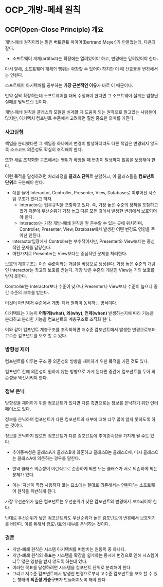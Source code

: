 # OCP_개방-폐쇄 원칙
## OCP(Open-Close Principle) 개요
개방-폐쇄 원칙이라는 말은 버트란트 마이어(Bertrand Meyer)가 만들었는데, 다음과 같다.

* 소프트웨어 개체(artifact)는 확장에는 열려있어야 하고, 변경에는 닫혀있어야 한다.

다시 말해, 소프트웨어 개체의 행위는 확장할 수 있어야 하지만 이 때 산출물을 변경해서는 안된다.

소프트웨어 아키텍처를 공부하는 **가장 근본적인 이유**가 바로 이 때문이다. 

만약 살짝 확장하는데 소프트웨어를 대폭 수정해야 한다면 그 소프트웨어 설계는 엄청난 실패를 맞닥뜨린 것이다. 

개방-폐쇄 원칙을 클래스와 모듈을 설계할 때 도움이 되는 원칙으로 알고있는 사람들이 많지만, 아키텍처 컴포넌트 수준에서 고려하면 훨씬 중요한 의미를 가진다.

### 사고실험
책임을 분리했다면 그 책임중 하나에서 변경이 발생하더라도 다른 책임은 변경되지 않도록 소스코드 의존성도 확실히 조직해야 한다.

또한 새로 조직화한 구조에서는 행위가 확장될 때 변경이 발생하지 않음을 보장해야 한다.

이런 목적을 달성하려면 처리과정을 **클래스 단위**로 분할하고, 이 클래스들을 **컴포넌트 단위**로 구분해야 한다.

* 예를 들어 Interactor, Controller, Presenter, View, Database로 이루어진 시스템 구조가 있다고 하자. 
  * Interactor는 업무규칙을 포함하고 있다. 즉, 가장 높은 수준의 정책을 포함하고 있기 때문에 우선순위가 가장 높고 다른 모든 것에서 발생한 변경에서 보호되어야 한다.
  * Interactor는 가장 개방-폐쇄 원칙을 잘 준수할 수 있는 곳에 위치하며, Controller, Presenter, View, Database에서 발생한 어떤 변경도 영향을 주어선 안된다. 
* Interactor입장에서 Controller는 부수적이지만, Presenter와 View보다는 중심적인 문제를 담당한다. 
* 마찬가지로 Presenter는 View보다는 중심적인 문제를 처리한다.

보호의 계층구조는 이런 **수준**이라는 개념을 바탕으로 생성된다. 
가장 높은 수준의 개념인 Interactor는 최고의 보호를 받는다. 가장 낮은 수준의 개념인 View는 거의 보호를 받지 못한다.

Controller는 Interactor보다 수준이 낮으나 Presenter나 View보다 수준이 높으니 중간 수준의 보호를 받는다.

이것이 아키텍처 수준에서 개방-폐쇄 원칙이 동작하는 방식이다. 

아키텍트는 기능이 **어떻게(what), 왜(why), 언제(when)** 발생하는지에 따라 기능을 분리하고 분리한 기능을 컴포넌트의 계층구조로 조직화 한다.

이와 같이 컴포넌트 계층구조를 조직화하면 저수준 컴포넌트에서 발생한 변경으로부터 고수준 컴포넌트를 보호 할 수 있다.

### 방향성 제어
컴포넌트를 이루는 구조 중 의존성의 방향을 제어하기 위한 목적을 가진 것도 있다. 

컴포넌트 간에 의존성이 원하지 않는 방향으로 가게 된다면 중간에 컴포넌트를 두어 의존성을 역전시켜야 한다.

### 정보 은닉
방향성을 제어하기 위한 컴포넌트가 있다면 다른 측면으로는 정보를 은닉하기 위한 인터페이스도 있다.

정보를 은닉하여 컴포넌트가 다른 컴포넌트의 내부에 대해 너무 많이 알지 못하도록 하는 것이다.

정보를 은닉하지 않으면 컴포넌트가 다른 컴포넌트에 추이종속성을 가지게 될 수도 있다.

* 추이종속성은 클래스A가 클래스B에 의존하고 클래스B는 클래스C에, 다시 클래스C는 클래스A에 의존하는 경우를 말한다.

* 만약 클래스 의존성이 이런식으로 순환하게 되면 모든 클래스가 서로 의존하게 되는 문제가 있다.

* 이는 '자신이 직접 사용하지 않는 요소에는 절대로 의존해서는 안된다'는 소프트웨어 원칙을 위반하게 된다.

가장 우선순위가 높은 컴포넌트는 우선순위가 낮은 컴포넌트의 변경에서 보호되어야 한다. 

반대로 우선순위가 낮은 컴포넌트라도 우선순위가 높은 컴포넌트의 변경에서 보호되기를 바란다. 이를 위해서 컴포넌트의 내부를 은닉하는 것이다.

### 결론
* 개방-폐쇄 원칙은 시스템 아키텍처를 떠받치는 원동력 중 하나다. 
* 개방-폐쇄 원칙의 목표는 시스템을 확장을 쉽게하는 동시에 변경으로 인해 시스템이 너무 많은 영향을 받지 않도록 하는데 있다.
* 이러한 목표를 달성하려면 시스템을 컴포넌트 단위로 분리해야 한다.
* 그리고 저수준 컴포넌트에서 발생한 변경으로부터 고수준 컴포넌트를 보호 할 수 있는 형태의 **의존성 계층구조**가 만들어지도록 해야 한다.
